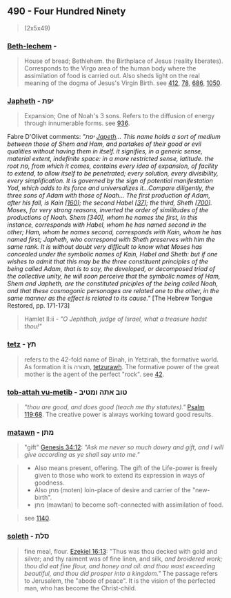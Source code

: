 ## 490 - Four Hundred Ninety
> (2x5x49)

### [Beth-lechem](/keys/BITh.LChM) - 
> House of bread; Bethlehem. the Birthplace of Jesus (reality liberates). Corresponds to the Virgo area of the human body where the assimilation of food is carried out. Also sheds light on the real meaning of the dogma of Jesus's Virgin Birth. see [412](412), [78](78), [686](686), [1050](1050).

### [Japheth](/keys/IPTh) - יפת
> Expansion; One of Noah's 3 sons. Refers to the diffusion of energy through innumerable forms. see [936](936).

Fabre D'Olivet comments: *"יפת [Japeth](/keys/IPTh)... This name holds a sort of medium between those of Shem and Ham, and partakes of their good or evil qualities without having them in itself. it signifies, in a generic sense, material extent, indefinite space: in a more restricted sense, latitude. the root פת, from which it comes, contains every idea of expansion, of facility to extend, to allow itself to be penetrated; every solution, every divisibility, every simplification. It is governed by the sign of potential manifestation Yod, which adds to its force and universalizes it...Compare diligently, the three sons of Adam with those of Noah... The first production of Adam, after his fall, is Kain [[160](160)]; the second Habel [[37](37)]; the third, Sheth [[700](700)]. Moses, for very strong reasons, inverted the order of similitudes of the productions of Noah. Shem [340], whom he names the first, in this instance, corresponds with Habel, whom he has named second in the other; Ham, whom he names second, corresponds with Kain, whom he has named first; Japheth, who correspond with Sheth preserves with him the same rank. It is without doubt very difficult to know what Moses has concealed under the symbolic names of Kain, Habel and Sheth: but if one wishes to admit that this may be the three constituent principles of the being called Adam, that is to say, the developed, or decomposed triad of the collective unity, he will soon perceive that the symbolic names of Ham, Shem and Japheth, are the constituted priciples of the being called Noah, and that these cosmogonic personages are related one to the other, in the same manner as the effect is related to its cause."* [The Hebrew Tongue Restored, pp. 171-173]

> Hamlet II:ii - *"O Jephthah, judge of Israel, what a treasure hadst thou!"*

### [tetz](/keys/ThTz) - תץ
> refers to the 42-fold name of Binah, in Yetzirah, the formative world. As formation it is תצורה, [tetzurawh](/keys/ThTzVRH). The formative power of the great mother is the agent of the perfect "rock". see [42](42).

### [tob-attah vu-metib](/keys/TVB.AThH.VMTIB) - טוב אתה ומטיב
> *"thou are good, and does good (teach me thy statutes)."* [Psalm 119:68](http://biblehub.com/psalms/119-68.htm). The creative power is always working toward good results.

### [matawn](/keys/MThN) - מתן
> "gift" [Genesis 34:12](http://biblehub.com/genesis/34-12.htm): *"Ask me never so much dowry and gift, and I will give according as ye shall say unto me."*

> - Also means present, offering. The gift of the Life-power is freely given to those who work to extend its expression in ways of goodness.
> - Also מתן (moten) loin-place of desire and carrier of the "new-birth".
> - מתן (mawtan) to become soft-connected with assimilation of food.

> see [1140](1140).

### [soleth](/keys/SLTh) - סלת
> fine meal, flour. [Ezekiel 16:13](http://biblehub.com/ezekiel/16-13.htm): "Thus was thou decked with gold and silver; and thy raiment was of fine linen, and silk, *and broidered work; thou did eat fine flour, and honey and oil: and thou wast exceeding beautiful, and thou did prosper into a kingdom."* The passage refers to Jerusalem, the "abode of peace". It is the vision of the perfected man, who has become the Christ-child.
